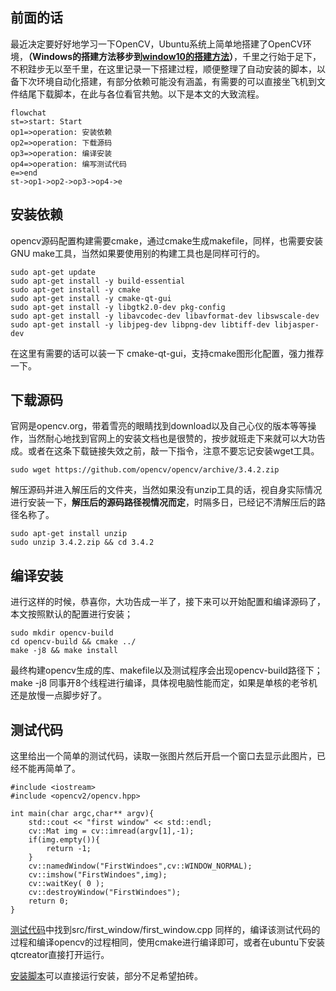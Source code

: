 ﻿---
layout: post
tags: [OpenCV]
comments: true
---

## 前面的话
最近决定要好好地学习一下OpenCV，Ubuntu系统上简单地搭建了OpenCV环境，**（Windows的搭建方法移步到[window10的搭建方法](https://blog.csdn.net/u010632165/article/details/82905387)）**，千里之行始于足下，不积跬步无以至千里，在这里记录一下搭建过程，顺便整理了自动安装的脚本，以备下次环境自动化搭建，有部分依赖可能没有涵盖，有需要的可以直接坐飞机到文件结尾下载脚本，在此与各位看官共勉。以下是本文的大致流程。
```mermaid
flowchat
st=>start: Start
op1=>operation: 安装依赖
op2=>operation: 下载源码
op3=>operation: 编译安装
op4=>operation: 编写测试代码
e=>end
st->op1->op2->op3->op4->e
```
## 安装依赖
opencv源码配置构建需要cmake，通过cmake生成makefile，同样，也需要安装GNU make工具，当然如果要使用别的构建工具也是同样可行的。
```shell
sudo apt-get update
sudo apt-get install -y build-essential
sudo apt-get install -y cmake
sudo apt-get install -y cmake-qt-gui
sudo apt-get install -y libgtk2.0-dev pkg-config
sudo apt-get install -y libavcodec-dev libavformat-dev libswscale-dev
sudo apt-get install -y libjpeg-dev libpng-dev libtiff-dev libjasper-dev
```
在这里有需要的话可以装一下 cmake-qt-gui，支持cmake图形化配置，强力推荐一下。

## 下载源码
官网是opencv.org，带着雪亮的眼睛找到download以及自己心仪的版本等等操作，当然耐心地找到官网上的安装文档也是很赞的，按步就班走下来就可以大功告成。或者在这条下载链接失效之前，敲一下指令，注意不要忘记安装wget工具。
```shell
sudo wget https://github.com/opencv/opencv/archive/3.4.2.zip
```
解压源码并进入解压后的文件夹，当然如果没有unzip工具的话，视自身实际情况进行安装一下，**解压后的源码路径视情况而定**，时隔多日，已经记不清解压后的路径名称了。
```shell
sudo apt-get install unzip
sudo unzip 3.4.2.zip && cd 3.4.2
```
## 编译安装
进行这样的时候，恭喜你，大功告成一半了，接下来可以开始配置和编译源码了，本文按照默认的配置进行安装；
```shell
sudo mkdir opencv-build
cd opencv-build && cmake ../
make -j8 && make install
```
最终构建opencv生成的库、makefile以及测试程序会出现opencv-build路径下；
make -j8 同事开8个线程进行编译，具体视电脑性能而定，如果是单核的老爷机还是放慢一点脚步好了。

## 测试代码
这里给出一个简单的测试代码，读取一张图片然后开启一个窗口去显示此图片，已经不能再简单了。

```
#include <iostream>
#include <opencv2/opencv.hpp>

int main(char argc,char** argv){
    std::cout << "first window" << std::endl;
    cv::Mat img = cv::imread(argv[1],-1);
    if(img.empty()){
        return -1;
    }
    cv::namedWindow("FirstWindoes",cv::WINDOW_NORMAL);
    cv::imshow("FirstWindoes",img);
    cv::waitKey( 0 );
    cv::destroyWindow("FirstWindoes");
    return 0;
}
```
[测试代码](https://github.com/hotsauce1861/PureOpencv.git)中找到src/first_window/first_window.cpp
同样的，编译该测试代码的过程和编译opencv的过程相同，使用cmake进行编译即可，或者在ubuntu下安装qtcreator直接打开运行。

[安装脚本](https://github.com/hotsauce1861/PureOpencv/blob/master/opencv-install.sh)可以直接运行安装，部分不足希望拍砖。



